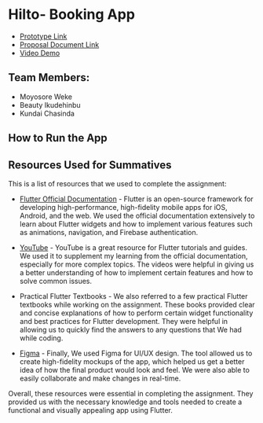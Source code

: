 # Hilto- Booking App
- [Prototype Link](https://www.figma.com/file/6ehQVTaJVACpkkNMZaa2Dq/HILTO---HOSPITAL-BOOKING-APPOINTMENT-UI?type=design&node-id=0%3A1&t=EsAN9WtN57BCUGHh-1)
- [Proposal Document Link](https://docs.google.com/document/d/1NX2bSbnwyoo6ghJIsaUNwyl-nZZSuAwT99ByjzSnGMg/edit?usp=sharing)
- [Video Demo](https://drive.google.com/file/d/10nxqZ4ZcvPL95Xku9_hnd2o7Zvmn8oUE/view?usp=share_link)

## Team Members: 
- Moyosore Weke
- Beauty Ikudehinbu
- Kundai Chasinda

## How to Run the App

## Resources Used for Summatives

This is a list of resources that we used to complete the assignment:

- [Flutter Official Documentation](https://flutter.dev/docs) - Flutter is an open-source framework for developing high-performance, high-fidelity mobile apps for iOS, Android, and the web. We used the official documentation extensively to learn about Flutter widgets and how to implement various features such as animations, navigation, and Firebase authentication.

- [YouTube](https://www.youtube.com/) - YouTube is a great resource for Flutter tutorials and guides. We used it to supplement my learning from the official documentation, especially for more complex topics. The videos were helpful in giving us a better understanding of how to implement certain features and how to solve common issues.

- Practical Flutter Textbooks - We also referred to a few practical Flutter textbooks while working on the assignment. These books provided clear and concise explanations of how to perform certain widget functionality and best practices for Flutter development. They were helpful in allowing us to quickly find the answers to any questions that We had while coding.

- [Figma](https://www.figma.com/) - Finally, We used Figma for UI/UX design. The tool allowed us to create high-fidelity mockups of the app, which helped us get a better idea of how the final product would look and feel. We were also able to easily collaborate and make changes in real-time.

Overall, these resources were essential in completing the assignment. They provided us with the necessary knowledge and tools needed to create a functional and visually appealing app using Flutter.

